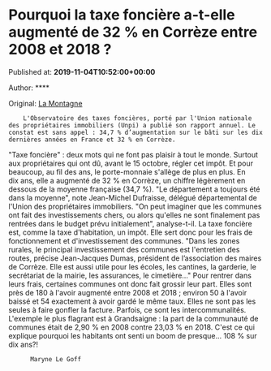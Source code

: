 
# Pourquoi la taxe foncière a-t-elle augmenté de 32 % en Corrèze entre 2008 et 2018 ?

Published at: **2019-11-04T10:52:00+00:00**

Author: ****

Original: [La Montagne](https://www.lamontagne.fr/brive-la-gaillarde-19100/actualites/pourquoi-la-taxe-fonciere-a-t-elle-augmente-de-32-en-correze-entre-2008-et-2018_13675840/)


        L'Observatoire des taxes foncières, porté par l'Union nationale des propriétaires immobiliers (Unpi) a publié son rapport annuel. Le constat est sans appel : 34,7 % d’augmentation sur le bâti sur les dix dernières années en France et 32 % en Corrèze.
      
"Taxe foncière" : deux mots qui ne font pas plaisir à tout le monde. Surtout aux propriétaires qui ont dû, avant le 15 octobre, régler cet impôt. Et pour beaucoup, au fil des ans, le porte-monnaie s'allège de plus en plus.
En dix ans, elle a augmenté de 32 % en Corrèze, un chiffre légèrement en dessous de la moyenne française (34,7 %). "Le département a toujours été dans la moyenne", note Jean-Michel Dufraisse, délégué départemental de l'Union des propriétaires immobiliers.
"On peut imaginer que les communes ont fait des investissements chers, ou alors qu'elles ne sont finalement pas rentrées dans le budget prévu initialement", analyse-t-il.
La taxe foncière est, comme la taxe d'habitation, un impôt. Elle sert donc pour les frais de fonctionnement et d'investissement des communes. "Dans les zones rurales, le principal investissement des communes est l'entretien des routes, précise Jean-Jacques Dumas, président de l’association des maires de Corrèze. Elle est aussi utile pour les écoles, les cantines, la garderie, le secrétariat de la mairie, les assurances, le cimetière…"
Pour rentrer dans leurs frais, certaines communes ont donc fait grossir leur part. Elles sont près de 180 à l'avoir augmenté entre 2008 et 2018 ; environ 50 à l'avoir baissé et 54 exactement à avoir gardé le même taux.
Elles ne sont pas les seules à faire gonfler la facture. Parfois, ce sont les intercommunalités. L'exemple le plus flagrant est à Grandsaigne : la part de la communauté de communes était de 2,90 % en 2008 contre 23,03 % en 2018. C'est ce qui explique pourquoi les habitants ont senti un boom de presque… 108 % sur dix ans?!

        
          Maryne Le Goff
        
      
